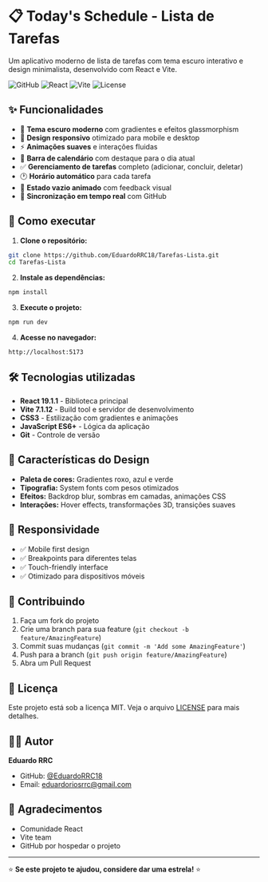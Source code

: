 # 📋 Today's Schedule - Lista de Tarefas

Um aplicativo moderno de lista de tarefas com tema escuro interativo e design minimalista, desenvolvido com React e Vite.

![GitHub](https://img.shields.io/badge/GitHub-EduardoRRC18-blue)
![React](https://img.shields.io/badge/React-19.1.1-blue)
![Vite](https://img.shields.io/badge/Vite-7.1.12-purple)
![License](https://img.shields.io/badge/License-MIT-green)

## ✨ Funcionalidades

- 🎨 **Tema escuro moderno** com gradientes e efeitos glassmorphism
- 📱 **Design responsivo** otimizado para mobile e desktop
- ⚡ **Animações suaves** e interações fluidas
- 📅 **Barra de calendário** com destaque para o dia atual
- ✅ **Gerenciamento de tarefas** completo (adicionar, concluir, deletar)
- 🕐 **Horário automático** para cada tarefa
- 🎯 **Estado vazio animado** com feedback visual
- 🔄 **Sincronização em tempo real** com GitHub

## 🚀 Como executar

1. **Clone o repositório:**
```bash
git clone https://github.com/EduardoRRC18/Tarefas-Lista.git
cd Tarefas-Lista
```

2. **Instale as dependências:**
```bash
npm install
```

3. **Execute o projeto:**
```bash
npm run dev
```

4. **Acesse no navegador:**
```
http://localhost:5173
```

## 🛠️ Tecnologias utilizadas

- **React 19.1.1** - Biblioteca principal
- **Vite 7.1.12** - Build tool e servidor de desenvolvimento
- **CSS3** - Estilização com gradientes e animações
- **JavaScript ES6+** - Lógica da aplicação
- **Git** - Controle de versão

## 🎨 Características do Design

- **Paleta de cores:** Gradientes roxo, azul e verde
- **Tipografia:** System fonts com pesos otimizados
- **Efeitos:** Backdrop blur, sombras em camadas, animações CSS
- **Interações:** Hover effects, transformações 3D, transições suaves

## 📱 Responsividade

- ✅ Mobile first design
- ✅ Breakpoints para diferentes telas
- ✅ Touch-friendly interface
- ✅ Otimizado para dispositivos móveis

## 🤝 Contribuindo

1. Faça um fork do projeto
2. Crie uma branch para sua feature (`git checkout -b feature/AmazingFeature`)
3. Commit suas mudanças (`git commit -m 'Add some AmazingFeature'`)
4. Push para a branch (`git push origin feature/AmazingFeature`)
5. Abra um Pull Request

## 📄 Licença

Este projeto está sob a licença MIT. Veja o arquivo [LICENSE](LICENSE) para mais detalhes.

## 👨‍💻 Autor

**Eduardo RRC**
- GitHub: [@EduardoRRC18](https://github.com/EduardoRRC18)
- Email: eduardoriosrrc@gmail.com

## 🙏 Agradecimentos

- Comunidade React
- Vite team
- GitHub por hospedar o projeto

---

⭐ **Se este projeto te ajudou, considere dar uma estrela!** ⭐